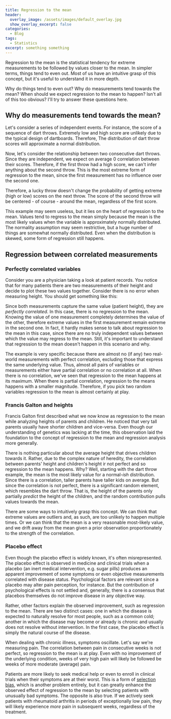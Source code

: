 ```yaml
---
title: Regression to the mean
header:
  overlay_image: /assets/images/default_overlay.jpg
  show_overlay_excerpt: false
categories:
  - Blog
tags:
  - Statistics
excerpt: something something
---
```

Regression to the mean is the statistical tendency for extreme measurements to be followed by values closer to the mean. In simpler terms, things tend to even out. Most of us have an intuitive grasp of this concept, but it's useful to understand it in more depth.

Why do things tend to even out? Why do measurements tend towards the mean? When should we expect regression to the mean to happen? Isn't all of this too obvious? I'll try to answer these questions here.

## Why do measurements tend towards the mean?

Let's consider a series of independent events. For instance, the score of a sequence of dart throws. Extremely low and high score are unlikely due to the typical design of dartboards. Therefore, The distribution of dart throw scores will approximate a normal distribution.

Now, let's consider the relationship between two consecutive dart throws. Since they are independent, we expect on average 0 correlation between their scores. Therefore, if the first throw had a high score, we can't infer anything about the second throw. This is the most extreme form of regression to the mean, since the first measurement has no influence over the second one.

Therefore, a lucky throw doesn't change the probability of getting extreme (high or low) scores on the next throw. The score of the second throw will be centered - of course - around the mean, regardless of the first score.

This example may seem useless, but it lies on the heart of regression to the mean. Values tend to regress to the mean simply because the mean is the most likely values when the variable is approximately normally distributed. The normality assumption may seem restrictive, but a huge number of things are somewhat normally distributed. Even when the distribution is skewed, some form of regression still happens.

## Regression between correlated measurements

### Perfectly correlated variables

Consider you are a physician taking a look at patient records. You notice that for many patients there are two measurements of their height and decide to plot these two values together. Consider there is no error when measuring height. You should get something like this:

Since both measurements capture the same value (patient height), they are _perfectly correlated_. In this case, there is no regression to the mean. Knowing the value of one measurement completely determines the value of the other, therefore extreme values in the first measurement remain extreme in the second one. In fact, it hardly makes sense to talk about regression to the mean in this case, since there are no truly independent values between which the value may regress to the mean. Still, it's important to understand that regression to the mean doesn't happen in this scenario and why.

The example is very specific because there are almost no (if any) two real-world measurements with perfect correlation, excluding those that express the same underlying value. Thus, almost all pairs of variables or measurements either have partial correlation or no correlation at all. When there is no correlation, we've seen that regression to the mean happens at its maximum. When there is partial correlation, regression to the means happens with a smaller magnitude. Therefore, if you pick two random variables regression to the mean is almost certainly at play.

### Francis Galton and heights

Francis Galton first described what we now know as regression to the mean while analyzing heights of parents and children. He noticed that very tall parents usually have shorter children and vice-versa. Even though our understanding of genetics was lacking at the time, this observation laid the foundation to the concept of regression to the mean and regression analysis more generally.

There is nothing particular about the average height that drives children towards it. Rather, due to the complex nature of heredity, the correlation between parents' height and children's height ir not perfect and so regression to the mean happens. Why? Well, starting with the dart throw example, the mean is the most likely value for a normal-_ish_ distribution. Since there is a correlation, taller parents have taller kids on average. But since the correlation is not perfect, there is a significant random element, which resembles the dart throw. That is, the height of the parents only partially _predict_ the height of the children, and the random contribution pulls values towards the mean.

There are some ways to intuitively grasp this concept. We can think that extreme values are outliers and, as such, are too unlikely to happen multiple times. Or we can think that the mean is a very reasonable most-likely value, and we drift away from the mean given a prior observation proportionately to the strength of the correlation.

### Placebo effect

Even though the placebo effect is widely known, it's often misrepresented. The placebo effect is observed in medicine and clinical trials when a placebo (an inert medical intervention, e.g. sugar pills) produces an apparent improvement of some symptoms or even objective measurements correlated with disease status. Psychological factors are relevant since a placebo may alter pain perception, for instance. But the contribution of psychological effects is not settled and, generally, there is a consensus that placebos themselves do not improve disease in any objective way.

Rather, other factors explain the observed improvement, such as regression to the mean. There are two distinct cases: one in which the disease is expected to naturally resolve for most people, such as a common cold; another in which the disease may become or already is chronic and usually does not resolve without intervention. In the first case, the placebo effect is simply the natural course of the disease.

When dealing with chronic illness, symptoms oscillate. Let's say we're measuring pain. The correlation between pain in consecutive weeks is not perfect, so regression to the mean is at play. Even with no improvement of the underlying condition, weeks of very high pain will likely be followed be weeks of more moderate (average) pain.

Patients are more likely to seek medical help or even to enroll in clinical trials when their symptoms are at their worst. This is a form of [selection bias](https://en.wikipedia.org/wiki/Selection_bias), which is another problem entirely, but it can greatly enhance the observed effect of regression to the mean by selecting patients with unusually bad symptoms. The opposite is also true. If we actively seek patients with rheumatoid arthritis in periods of exceptionally low pain, they will likely experience _more_ pain in subsequent weeks, regardless of the treatment.

